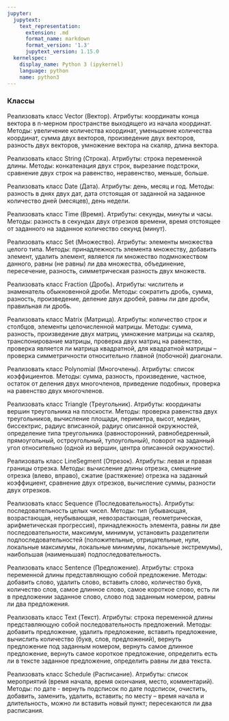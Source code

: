 ```yaml
---
jupyter:
  jupytext:
    text_representation:
      extension: .md
      format_name: markdown
      format_version: '1.3'
      jupytext_version: 1.15.0
  kernelspec:
    display_name: Python 3 (ipykernel)
    language: python
    name: python3
---
```


### Классы


Реализовать класс Vector (Вектор).
Атрибуты: координаты конца вектора в n-мерном пространстве выходящего из
начала координат.
Методы: увеличение количества координат, уменьшение
количества координат, сумма двух векторов, произведение двух векторов,
разность двух векторов, умножение вектора на скаляр, длина вектора.


Реализовать класс String (Строка).
Атрибуты: строка переменной длины.
Методы: конкатенация двух строк, вырезание подстроки, сравнение двух строк на равенство, неравенство, меньше, больше.


Реализовать класс Date (Дата).
Атрибуты: день, месяц и год.
Методы: разность в днях двух дат, дата отстоящая от заданной на заданное
количество дней (месяцев), день недели.


Реализовать класс Time (Время).
Атрибуты: секунды, минуты и часы.
Методы: разность в секундах двух отрезков времени, время отстоящее от
заданного на заданное количество секунд (минут).


Реализовать класс Set (Множество).
Атрибуты: элементы множества целого типа.
Методы: принадлежность элемента множеству, добавить элемент, удалить элемент,
является ли множество подмножеством данного, равны (не равны) ли два
множества, объединение, пересечение, разность, симметрическая разность
двух множеств.


Реализовать класс Fraction (Дробь).
Атрибуты: числитель и знаменатель обыкновенной дроби.
Методы: сократить дробь, сумма, разность, произведение, деление двух дробей,
равны ли две дроби, правильная ли дробь.


Реализовать класс Matrix (Матрица).
Атрибуты: количество строк и столбцов, элементы целочисленной матрицы.
Методы: сумма, разность, произведение двух матриц, умножение матрицы на
скаляр, транспонирование матрицы, проверка двух матриц на равенство,
проверка является ли матрица квадратной, для квадратной матрицы – проверка
симметричности относительно главной (побочной) диагонали.


Реализовать класс Polynomial (Многочлены).
Атрибуты: список коэффициентов.
Методы: сумма, разность, произведение, частное, остаток от деления двух
многочленов, приведение подобных, проверка на равенство двух многочленов.


Реализовать класс Triangle (Треугольник).
Атрибуты: координаты вершин треугольника на плоскости.
Методы: проверка равенства двух треугольников, вычисление площади, периметра,
высот, медиан, биссектрис, радиус вписанной, радиус описанной окружностей,
определение типа треугольника (равносторонний, равнобедренный, прямоугольный,
остроугольный, тупоугольный), поворот на заданный угол относительно
(одной из вершин, центра описанной окружности).


Реализовать класс LineSegment (Отрезок).
Атрибуты: левая и правая границы отрезка.
Методы: вычисление длины отрезка, смещение отрезка (влево, вправо),
сжатие (растяжение) отрезка на заданный коэффициент, сравнение двух отрезков,
вычисление суммы, разности двух отрезков.


Реализовать класс Sequence (Последовательность).
Атрибуты: последовательность целых чисел.
Методы: тип (убывающая, возрастающая, неубывающая, невозрастающая,
геометрическая, арифметическая прогрессия), принадлежность элемента,
равны ли две последовательности, максимум, минимум, установить разделители
подпоследовательностей (положительные, отрицательные, нули, локальные
максимумы, локальные минимумы, локальные экстремумы), наибольшая (наименьшая)
подпоследовательность.


Реализовать класс Sentence (Предложение).
Атрибуты: строка переменной длины представляющую собой предложение.
Методы: добавить слово, удалить слово, вставить слово, количество букв,
количество слов, самое длинное слово, самое короткое слово, есть ли в
предложении заданное слово, слово под заданным номером, равны ли два
предложения.


Реализовать класс Text (Текст).
Атрибуты: строка переменной длины представляющую собой последовательность
предложений.
Методы: добавить предложение, удалить предложение, вставить предложение,
вычислить количество (букв, слов, предложений),
вернуть предложение под заданным номером, вернуть самое длинное предложение,
вернуть самое короткое предложение, определить есть ли в тексте заданное
предложение, определить равны ли два текста.


Реализовать класс Schedule (Расписание).
Атрибуты: список мероприятий
(время начала, время окончания, место, комментарий).
Методы: по дате - вернуть подсписок по дате подсписок, очистить,
добавить, заменить, удалить, вставить; по месту – время начала и длительность,
можно ли вставить новый пункт; пересекаются ли два расписания.
